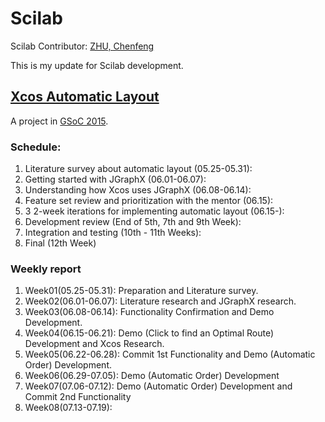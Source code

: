 Scilab
=======

Scilab Contributor: [ZHU, Chenfeng](http://about.me/zhuchenfeng)

This is my update for Scilab development.

## [Xcos Automatic Layout](http://wiki.scilab.org/Contributor%20-%20Xcos%20automatic%20layout)
A project in [GSoC 2015](https://www.google-melange.com/gsoc/homepage/google/gsoc2015).

### Schedule:
1. Literature survey about automatic layout (05.25-05.31): 
2. Getting started with JGraphX (06.01-06.07): 
3. Understanding how Xcos uses JGraphX (06.08-06.14): 
4. Feature set review and prioritization with the mentor (06.15): 
5. 3 2-week iterations for implementing automatic layout (06.15-): 
6. Development review (End of 5th, 7th and 9th Week): 
7. Integration and testing (10th - 11th Weeks): 
8. Final (12th Week)

### Weekly report
1. Week01(05.25-05.31): Preparation and Literature survey.
2. Week02(06.01-06.07): Literature research and JGraphX research.
3. Week03(06.08-06.14): Functionality Confirmation and Demo Development.
4. Week04(06.15-06.21): Demo (Click to find an Optimal Route) Development and Xcos Research.
5. Week05(06.22-06.28): Commit 1st Functionality and Demo (Automatic Order) Development.
6. Week06(06.29-07.05): Demo (Automatic Order) Development
7. Week07(07.06-07.12): Demo (Automatic Order) Development and Commit 2nd Functionality
8. Week08(07.13-07.19): 

